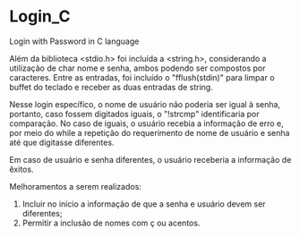 # Login_C
Login with Password in C language

Além da biblioteca <stdio.h> foi incluída a <string.h>, considerando a utilização de char nome e senha, ambos podendo ser compostos por caracteres.
Entre as entradas, foi incluído o "fflush(stdin)" para limpar o buffet do teclado e receber as duas entradas de string.

Nesse login específico, o nome de usuário não poderia ser igual à senha, portanto, caso fossem digitados iguais, o "!strcmp" identificaria por comparação. No caso de iguais, o usuário recebia a informação de erro e, por meio do while a repetição do requerimento de nome de usuário e senha até que digitasse diferentes. 

Em caso de usuário e senha diferentes, o usuário receberia a informação de êxitos.

Melhoramentos a serem realizados:
1. Incluir no início a informação de que a senha e usuário devem ser diferentes;
2. Permitir a inclusão de nomes com ç ou acentos.
